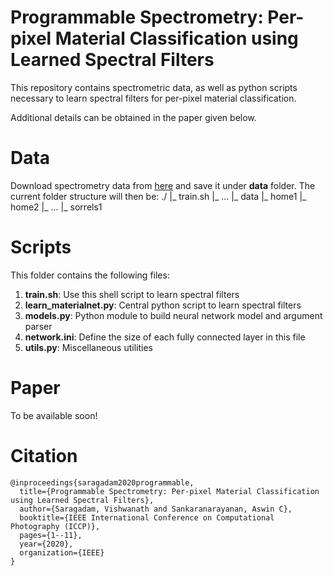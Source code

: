 # Programmable Spectrometry: Per-pixel Material Classification using Learned Spectral Filters

This repository contains spectrometric data, as well as python scripts necessary to learn spectral filters for per-pixel material classification.

Additional details can be obtained in the paper given below.

# Data
Download spectrometry data from [here](https://www.dropbox.com/sh/y5mjfqlqt4mu97a/AADEWvfiFtJvGptIkh3TIePSa?dl=0) and save it under **data** folder. The current folder
structure will then be:
./
|\_ train.sh
|\_ ...
|\_ data
    |\_ home1
    |\_ home2
    |\_ ...
    |\_ sorrels1


# Scripts
This folder contains the following files:
1. **train.sh**: Use this shell script to learn spectral filters
2. **learn\_materialnet.py**: Central python script to learn spectral filters
3. **models.py**: Python module to build neural network model and argument parser
4. **network.ini**: Define the size of each fully connected layer in this file
5. **utils.py**: Miscellaneous utilities

# Paper
To be available soon!

# Citation
```
@inproceedings{saragadam2020programmable,
  title={Programmable Spectrometry: Per-pixel Material Classification using Learned Spectral Filters},
  author={Saragadam, Vishwanath and Sankaranarayanan, Aswin C},
  booktitle={IEEE International Conference on Computational Photography (ICCP)},
  pages={1--11},
  year={2020},
  organization={IEEE}
}
```


